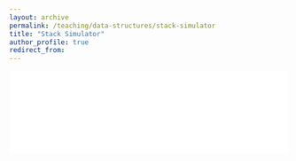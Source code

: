 ```yaml
---
layout: archive
permalink: /teaching/data-structures/stack-simulator
title: "Stack Simulator"
author_profile: true
redirect_from: 
---
```


<iframe id="dynamic-iframe" src="../../../files/data_structures/slides/Bolum_04_Yigin.html" width="100%" style="border: none;"></iframe>

<script>
  const iframe = document.getElementById('dynamic-iframe');
  iframe.onload = () => {
    iframe.style.height = iframe.contentWindow.document.body.scrollHeight + 'px';
  };
</script>
